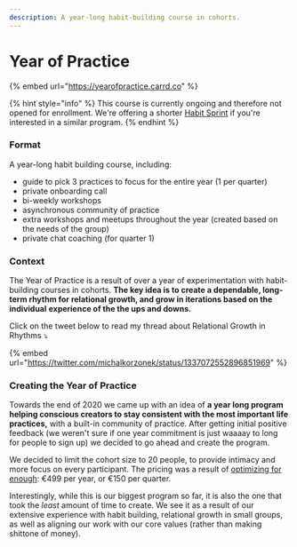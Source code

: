 ```yaml
---
description: A year-long habit-building course in cohorts.
---
```


# Year of Practice

{% embed url="https://yearofpractice.carrd.co" %}

{% hint style="info" %}
This course is currently ongoing and therefore not opened for enrollment. We're offering a shorter [Habit Sprint](https://habitsprint.carrd.co) if you're interested in a similar program.
{% endhint %}

### Format

A year-long habit building course, including:

* guide to pick 3 practices to focus for the entire year \(1 per quarter\)
* private onboarding call
* bi-weekly workshops
* asynchronous community of practice
* extra workshops and meetups throughout the year \(created based on the needs of the group\)
* private chat coaching \(for quarter 1\)

### Context

The Year of Practice is a result of over a year of experimentation with habit-building courses in cohorts. **The key idea is to create a dependable, long-term rhythm for relational growth, and grow in iterations based on the individual** **experience of the the ups and downs.**

Click on the tweet below to read my thread about Relational Growth in Rhythms ⤵️

{% embed url="https://twitter.com/michalkorzonek/status/1337072552896851969" %}

### Creating the Year of Practice

Towards the end of 2020 we came up with an idea of **a year long program helping conscious creators to stay consistent with the most important life practices,** with a built-in community of practice. After getting initial positive feedback \(we weren't sure if one year commitment is just waaaay to long for people to sign up\) we decided to go ahead and create the program.

We decided to limit the cohort size to 20 people, to provide intimacy and more focus on every participant. The pricing was a result of [optimizing for enough](../notes/less-money-more-freedom.md): €499 per year, or €150 per quarter.

Interestingly, while this is our biggest program so far, it is also the one that took the _least_ amount of time to create. We see it as a result of our extensive experience with habit building, relational growth in small groups, as well as aligning our work with our core values \(rather than making shittone of money\).

